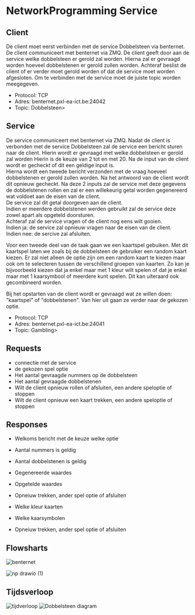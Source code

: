 # NetworkProgramming Service

## Client

De client moet eerst verbinden met de service Dobbelsteen via benternet. De client communiceert met benternet via ZMQ. De client geeft door aan de service welke dobbelsteen er gerold zal worden. Hierna zal er gevraagd worden hoeveel dobbelstenen er gerold zullen worden. Achteraf beslist de client of er verder moet gerold worden of dat de service moet worden afgesloten.
Om te verbinden met de service moet de juiste topic worden meegegeven. 

- Protocol: TCP
- Adres: benternet.pxl-ea-ict.be:24042
- Topic: Dobbelsteen>

## Service

 De service communiceert met benternet via ZMQ. Nadat de client is verbonden met de service Dobbelsteen zal de service een bericht sturen naar de client. 
 Hierin wordt er gevraagd met welke dobbelsteen er gerold zal worden Hierin is de keuze van 2 tot en met 20. Na de input van de client wordt er gecheckt of dit een geldige input is. </Br>
 Hierna wordt een tweede bericht verzonden met de vraag hoeveel dobbelstenen er gerold zullen worden. Na het antwoord van de client wordt dit opnieuw gecheckt. Na deze 2 inputs zal de service met deze gegevens de dobbelstenen rollen en zal er een willekeurig getal worden gegenereerd wat voldoet aan de eisen van de client. </Br>
 De service zal dit getal doorgeven aan de client. </Br>
 Indien er meerdere dobbelstenen werden gebruikt zal de service deze zowel apart als opgeteld doorsturen. </Br>
 Achteraf zal de service vragen of de client nog eens wilt gooien.  </Br>
 Indien ja: de service zal opnieuw vragen naar de eisen van de client. </Br>
 Indien nee: de sercive zal afsluiten. </Br>
 
 Voor een tweede deel van de taak gaan we een kaartspel gebuiken. Met dit kaartspel laten we zoals bij de dobbelsteen de gebruiker een random kaart kiezen. Er zal niet alleen de optie zijn om een random kaart te kiezen maar ook om te selecteren tussen de verschillend groepen van kaarten. Zo kan je bijvoorbeeld kiezen dat ja enkel maar met 1 kleur wilt spelen of dat je enkel maar met 1 kaarsymbool of meerdere kunt spelen. Dit kan uiteraard ook gecombineerd worden. 
 
 
 Bij het opstarten van de client wordt er gevraagd wat ze willen doen: "kaartspel" of "dobbelstenen". Van hier uit gaan ze verder naar de gekozen optie. 

- Protocol: TCP
- Adres: benternet.pxl-ea-ict.be:24041
- Topic: Gambling>


## Requests
- connectie met de service
- de gekozen spel optie 
- Het aantal gevraagde nummers op de dobbelsteen
- Het aantal gevraagde dobbelstenen
- Wilt de client opnieuw rollen of afsluiten, een andere speloptie of stoppen
- Wilt de client opnieuw een kaart trekken, een andere speloptie of stoppen

## Responses
- Welkoms bericht met de keuze welke optie 

- Aantal nummers is geldig
- Aantal dobbelstenen is geldig
- Gegenereerde waardes
- Opgetelde waardes
- Opneiuw trekken, ander spel optie of afsluiten

- Welke kleur kaarten
- Welke kaarsymbolen
- Opneiuw trekken, ander spel optie of afsluiten


## Flowsharts

![benternet](https://user-images.githubusercontent.com/79916496/234382456-24364005-af97-4c2c-9164-a18bea9d8d8a.png) <Br>

![np drawio (1)](https://user-images.githubusercontent.com/79916282/234405357-d1a14057-f08a-4142-b20a-e374c6b79d2c.png)

## Tijdsverloop

![tijdverloop](https://user-images.githubusercontent.com/79916496/234544324-78240069-6c5c-44ae-8b23-7341b1edf422.png)
![Dobbelsteen diagram](https://github.com/12003586/NetworkProgramming_2023/assets/79916282/0f739ee7-d7f3-47c9-a189-f8733c3efe2a)

